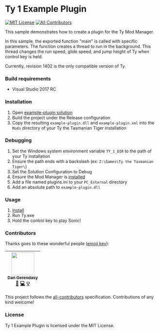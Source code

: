 # Ty 1 Example Plugin
[![MIT License](https://img.shields.io/npm/l/eslint-find-rules.svg?style=flat-square)](http://opensource.org/licenses/MIT)
[![All Contributors](https://img.shields.io/badge/all_contributors-1-orange.svg?style=flat-square)](#contributors)

This sample demonstrates how to create a plugin for the Ty Mod Manager.

In this sample, the exported function "main" is called with specific parameters. The function creates a thread to run in the background. This thread changes the run speed, glide speed, and jump height of Ty when control key is held.

Currently, revision 1402 is the only compatible version of Ty.

### Build requirements
* Visual Studio 2017 RC

### Installation
1. Open [example-plugin solution](example-plugin.sln)
2. Build the project under the Release configuration
3. Copy the resulting `example-plugin.dll` and `example-plugin.xml` into the `Mods` directory of your Ty the Tasmanian Tiger installation

### Debugging
1. Set the Windows system environment variable `TY_1_DIR` to the path of your Ty installation
2. Ensure the path ends with a backslash (ex: `Z:\Games\Ty the Tasmanian Tiger\`)
3. Set the Solution Configuration to Debug
4. Ensure the Mod Manager is [installed](../mod-manager#installation)
5. Add a file named plugins.ini to your `PC_External` directory
6. Add an absolute path to `example-plugin.dll`

### Usage
1. [Install](#installation)
2. Run Ty.exe
3. Hold the control key to play Sonic!

### Contributors
Thanks goes to these wonderful people ([emoji key](https://github.com/kentcdodds/all-contributors#emoji-key)):

<!-- ALL-CONTRIBUTORS-LIST:START - Do not remove or modify this section -->
| [<img src="https://avatars0.githubusercontent.com/u/2020854?v=3" width="75px;"/><br /><sub>Dan Gerendasy</sub>](https://www.github.com/Dnawrkshp)<br />[📖](https://www.github.com/Dnawrkshp/ty-1-tools/commits?author=Dnawrkshp) [💻](https://www.github.com/Dnawrkshp/ty-1-tools/commits?author=Dnawrkshp) [💡](https://github.com/Dnawrkshp/ty-1-tools/tree/master/mod-manager/Examples)
| :---: |
<!-- ALL-CONTRIBUTORS-LIST:END -->

This project follows the [all-contributors](https://github.com/kentcdodds/all-contributors) specification. Contributions of any kind welcome!

### License
Ty 1 Example Plugin is licensed under the MIT License.

